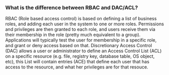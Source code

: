 ### What is the difference between RBAC and DAC/ACL?

RBAC (Role based access control) is based on defining a list of business roles, and adding each user in the system to one or more roles. Permissions and privileges are then granted to each role, and users receive them via their membership in the role (pretty much equivalent to a group). Applications will typically test the user for membership in a specific role, and grant or deny access based on that.
Discretionary Access Control (DAC) allows a user or administrator to define an Access Control List (ACL) on a specific resource (e.g. file, registry key, database table, OS object, etc), this List will contain entries (ACE) that define each user that has access to the resource, and what her privileges are for that resouce. 

